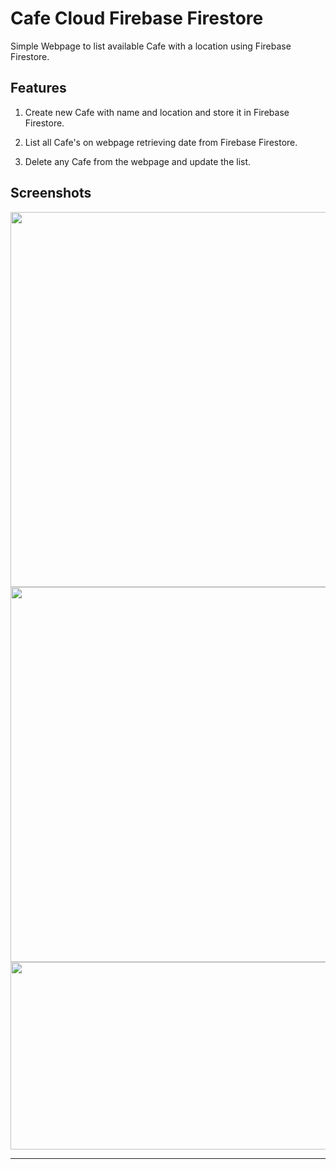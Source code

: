 # Cafe Cloud Firebase Firestore

Simple Webpage to list available Cafe with a location using Firebase Firestore.

## Features

1. Create new Cafe with name and location and store it in Firebase Firestore.

2. List all Cafe's on webpage retrieving date from Firebase Firestore.

3. Delete any Cafe from the webpage and update the list.

## Screenshots


<img src="https://user-images.githubusercontent.com/15984084/119035435-32ffef00-b9cd-11eb-86b5-1996f583e5b6.png" width="800" height="600"/>

<img src="https://user-images.githubusercontent.com/15984084/119035447-36937600-b9cd-11eb-8e5c-b01cd3fdf92f.png" width="800" height="600"/>

<img src="https://user-images.githubusercontent.com/15984084/119035452-372c0c80-b9cd-11eb-9478-012fc3e5061e.png" width="800" height="300"/>

---
